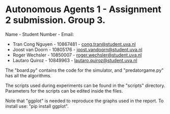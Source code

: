 Autonomous Agents 1 - Assignment 2 submission. Group 3.
=================
Name - Student Number - Email:
+ Tran Cong Nguyen - 10867481 - cong.tran@student.uva.nl
+ Joost van Doorn - 10805176 - joost.vandoorn@student.uva.nl
+ Roger Wechsler - 10850007 - roger.wechsler@student.uva.nl
+ Lautaro Quiroz - 10849963 - lautaro.quiroz@student.uva.nl

The "board.py" contains the code for the simulator, and "predatorgame.py" has all the algorithms.

The scripts used during experiments can be found in the "scripts" directory. Parameters for the scripts can be edited inside the files.

Note that "ggplot" is needed to reproduce the graphs used in the report. To install use: "pip install ggplot".